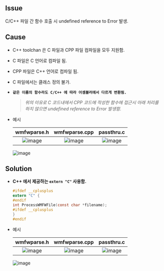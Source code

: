 ## Issue
C/C++ 파일 간 함수 호출 시 undefined reference to Error 발생.

## Cause
- C++ toolchan 은 C 파일과 CPP 파일 컴파일을 모두 지원함.
- C 파일은 C 언어로 컴파일 됨.
- CPP 파일은 C++ 언어로 컴파일 됨.
- C 파일에서는 클래스 정의 불가.
- **`같은 이름의 함수라도 C/C++ 에 따라 어셈블러에서 다르게 변환됨.`**
   > _위의 이유로 C 코드내에서 CPP 코드에 작성한 함수에 접근시 아래 처리를 하지 않으면 undefined reference to Error 발생함._
- 예시

   |wmfwparse.h|wmfwparse.cpp|passthru.c|
   |:---:|:---:|:---:|
   |![image](https://user-images.githubusercontent.com/26864945/69854582-c66ecd00-12cc-11ea-950f-13e7cde8a17a.png)|![image](https://user-images.githubusercontent.com/26864945/69854630-e605f580-12cc-11ea-8fc3-0b19cccee59f.png)|![image](https://user-images.githubusercontent.com/26864945/69854715-1e0d3880-12cd-11ea-96ab-74f5be5141d9.png)|

   ![image](https://user-images.githubusercontent.com/26864945/69854940-b7d4e580-12cd-11ea-96f4-b471ac556aaa.png)

## Solution
- **C++ 에서 제공하는 `extern "C"` 사용함.**
   ```c
   #ifdef __cplusplus
   extern "C" {
   #endif
   int ProcessWMFWFile(const char *filename);
   #ifdef __cplusplus
   }
   #endif
   ```
- 예시

   |wmfwparse.h|wmfwparse.cpp|passthru.c|
   |:---:|:---:|:---:|
   |![image](https://user-images.githubusercontent.com/26864945/69855149-32056a00-12ce-11ea-94d8-a816ea16bd1f.png)|![image](https://user-images.githubusercontent.com/26864945/69854630-e605f580-12cc-11ea-8fc3-0b19cccee59f.png)|![image](https://user-images.githubusercontent.com/26864945/69854715-1e0d3880-12cd-11ea-96ab-74f5be5141d9.png)|
   
   ![image](https://user-images.githubusercontent.com/26864945/69856912-0edcb980-12d2-11ea-9ebb-a4aa3ce610ec.png)
